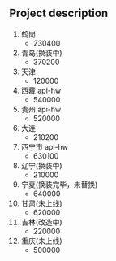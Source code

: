 ## Project description

1. 鹤岗
   - 230400
2. 青岛(换装中)
   - 370200
3. 天津
   - 120000
4. 西藏 api-hw
   - 540000
5. 贵州 api-hw
   - 520000
6. 大连
   - 210200
7. 西宁市 api-hw
   - 630100
8. 辽宁(换装中)
   - 210000
9. 宁夏(换装完毕，未替换)
   - 640000
10. 甘肃(未上线)
    - 620000
11. 吉林(改造中)
    - 220000
12. 重庆(未上线)
    - 500000
